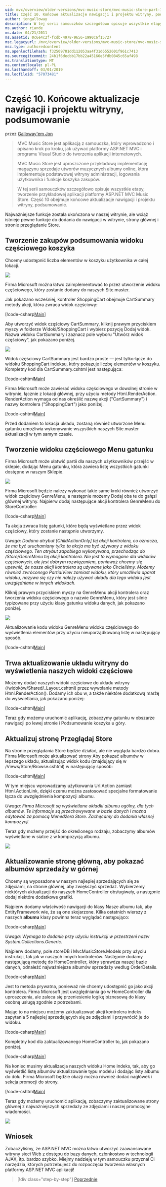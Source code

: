 ```yaml
---
uid: mvc/overview/older-versions/mvc-music-store/mvc-music-store-part-10
title: Część 10. Końcowe aktualizacje nawigacji i projektu witryny, podsumowanie | Dokumentacja firmy Microsoft
author: jongalloway
description: W tej serii samouczków szczegółowo opisuje wszystkie etapy, tworzenie przykładowej aplikacji platformy ASP.NET MVC Music Store. Część 10 obejmuje końcowe aktualizacje nawigacji i S...
ms.author: riande
ms.date: 04/21/2011
ms.assetid: 0c6e4c2f-fcdb-4978-9656-1990c6f15727
msc.legacyurl: /mvc/overview/older-versions/mvc-music-store/mvc-music-store-part-10
msc.type: authoredcontent
ms.openlocfilehash: f32509701dd112053aa4f31d6552601f961c7413
ms.sourcegitcommit: 24b1f6decbb17bb22a45166e5fdb0845c65af498
ms.translationtype: MT
ms.contentlocale: pl-PL
ms.lasthandoff: 03/01/2019
ms.locfileid: "57073481"
---
```

<a name="part-10-final-updates-to-navigation-and-site-design-conclusion"></a>Część 10. Końcowe aktualizacje nawigacji i projektu witryny, podsumowanie
====================
przez [Galloway'em Jon](https://github.com/jongalloway)

> MVC Music Store jest aplikacją z samouczka, który wprowadzono i opisano krok po kroku, jak używać platformy ASP.NET MVC i programu Visual Studio do tworzenia aplikacji internetowych.  
>   
> MVC Music Store jest uproszczone przykładową implementację magazynu sprzedaje utworów muzycznych albumy online, która implementuje podstawowej witryny administracji, logowania użytkownika i funkcje koszyka zakupów.  
>   
> W tej serii samouczków szczegółowo opisuje wszystkie etapy, tworzenie przykładowej aplikacji platformy ASP.NET MVC Music Store. Część 10 obejmuje końcowe aktualizacje nawigacji i projektu witryny, podsumowanie.


Najważniejsze funkcje została ukończona w naszej witrynie, ale wciąż istnieje pewne funkcje do dodania do nawigacji w witrynie, strony głównej i stronie przeglądanie Store.

## <a name="creating-the-shopping-cart-summary-partial-view"></a>Tworzenie zakupów podsumowania widoku częściowego koszyka

Chcemy udostępnić liczba elementów w koszyku użytkownika w całej lokacji.

![](mvc-music-store-part-10/_static/image1.png)

Firma Microsoft można łatwo zaimplementować to przez utworzenie widoku częściowego, który zostanie dodany do naszych Site.master.

Jak pokazano wcześniej, kontroler ShoppingCart obejmuje CartSummary metody akcji, która zwraca widok częściowy:

[!code-csharp[Main](mvc-music-store-part-10/samples/sample1.cs)]

Aby utworzyć widok częściowy CartSummary, kliknij prawym przyciskiem myszy w folderze Widoki/ShoppingCart i wybierz pozycję Dodaj widok. Nazwa widoku CartSummary i zaznacz pole wyboru "Utwórz widok częściowy", jak pokazano poniżej.

![](mvc-music-store-part-10/_static/image2.png)

Widok częściowy CartSummary jest bardzo proste — jest tylko łącze do widoku ShoppingCart indeksu, który pokazuje liczbę elementów w koszyku. Kompletny kod dla CartSummary.cshtml jest następująca:

[!code-cshtml[Main](mvc-music-store-part-10/samples/sample2.cshtml)]

Firma Microsoft może zawierać widoku częściowego w dowolnej stronie w witrynie, łącznie z lokacji głównej, przy użyciu metody Html.RenderAction. RenderAction wymaga od nas określić nazwę akcji ("CartSummary") i nazwy kontrolera ("ShoppingCart") jako poniżej.

[!code-cshtml[Main](mvc-music-store-part-10/samples/sample3.cshtml)]

Przed dodaniem to lokacja układu, zostaną również utworzone Menu gatunku umożliwia wykonywanie wszystkich naszych Site.master aktualizacji w tym samym czasie.

## <a name="creating-the-genre-menu-partial-view"></a>Tworzenie widoku częściowego Menu gatunku

Firma Microsoft może ułatwić partii dla naszych użytkowników przejść w sklepie, dodając Menu gatunku, która zawiera listę wszystkich gatunki dostępne w naszym Sklepie.

![](mvc-music-store-part-10/_static/image3.png)

Firma Microsoft będzie należy wykonać takie same kroki również utworzyć widok częściowy GenreMenu, a następnie możemy Dodaj oba te do gałęzi głównej witryny. Najpierw dodaj następujące akcji kontrolera GenreMenu do StoreController:

[!code-csharp[Main](mvc-music-store-part-10/samples/sample4.cs)]

Ta akcja zwraca listę gatunki, które będą wyświetlane przez widok częściowy, który zostanie następnie utworzymy.

*Uwaga: Dodano atrybut [ChildActionOnly] tej akcji kontrolera, co oznacza, że ma być uruchamiany tylko ta akcja ma być używany z widoku częściowego. Ten atrybut zapobiega wykonywana, przechodząc do /Store/GenreMenu tej akcji kontrolera. Nie jest to wymagane dla widoków częściowych, ale jest dobrym rozwiązaniem, ponieważ chcemy się upewnić, że nasze akcji kontrolera są używane jako Chcieliśmy. Możemy również zwróconego PartialView zamiast widoku, który umożliwia aparat widoku, nazywa się czy nie należy używać układu dla tego widoku jest uwzględniane w innych widokach.*

Kliknij prawym przyciskiem myszy na GenreMenu akcji kontrolera oraz tworzenia widoku częściowego o nazwie GenreMenu, który jest silnie typizowane przy użyciu klasy gatunku widoku danych, jak pokazano poniżej.

![](mvc-music-store-part-10/_static/image4.png)

Aktualizowanie kodu widoku GenreMenu widoku częściowego do wyświetlenia elementów przy użyciu nieuporządkowaną listę w następujący sposób.

[!code-cshtml[Main](mvc-music-store-part-10/samples/sample5.cshtml)]

## <a name="updating-site-layout-to-display-our-partial-views"></a>Trwa aktualizowanie układu witryny do wyświetlenia naszych widoki częściowe

Możemy dodać naszych widoki częściowe do układu witryny (/widoków/Shared/\_Layout.cshtml) przez wywołanie metody Html.RenderAction(). Dodamy ich obu w, a także niektóre dodatkową marżę do wyświetlania, jak pokazano poniżej:

[!code-cshtml[Main](mvc-music-store-part-10/samples/sample6.cshtml)]

Teraz gdy możemy uruchomić aplikację, zobaczymy gatunku w obszarze nawigacji po lewej stronie i Podsumowanie koszyka u góry.

## <a name="update-to-the-store-browse-page"></a>Aktualizuj stronę Przeglądaj Store

Na stronie przeglądania Store będzie działać, ale nie wygląda bardzo dobra. Firma Microsoft może aktualizować strony Aby pokazać albumów w lepszego układu, aktualizując widok kodu (znajdujący się w /Views/Store/Browse.cshtml) w następujący sposób:

[!code-cshtml[Main](mvc-music-store-part-10/samples/sample7.cshtml)]

W tym miejscu wprowadzamy użytkowania Url.Action zamiast Html.ActionLink, dzięki czemu można zastosować specjalne formatowanie łącza do uwzględnienia kompozycji albumu.

*Uwaga: Firma Microsoft są wyświetlane okładki albumu ogólny, dla tych albumów. Te informacje są przechowywane w bazie danych i można edytować za pomocą Menedżera Store. Zachęcamy do dodania własnej kompozycji.*

Teraz gdy możemy przejść do określonego rodzaju, zobaczymy albumów wyświetlane w siatce z w kompozycją albumu.

![](mvc-music-store-part-10/_static/image5.png)

## <a name="updating-the-home-page-to-show-top-selling-albums"></a>Aktualizowanie stronę główną, aby pokazać albumów sprzedaży w górnej

Chcemy są wyposażone w naszym najlepiej sprzedających się ze zdjęciami, na stronie głównej, aby zwiększyć sprzedaż. Wybierzemy niektórych aktualizacji do naszych HomeController obsługiwały, a następnie dodaj niektóre dodatkowe grafiki.

Najpierw dodamy właściwość nawigacji do klasy Nasze albumu tak, aby EntityFramework wie, że są one skojarzone. Kilka ostatnich wierszy z naszych **albumu** klasy powinna teraz wyglądać następująco:

[!code-csharp[Main](mvc-music-store-part-10/samples/sample8.cs)]

*Uwaga: Wymaga to dodanie przy użyciu instrukcji w przestrzeni nazw System.Collections.Generic.*

Najpierw dodamy, pole storeDB i MvcMusicStore.Models przy użyciu instrukcji, tak jak w naszych innych kontrolerów. Następnie dodamy następującą metodę do HomeController, który sprawdza naszej bazie danych, odnaleźć najważniejsze albumów sprzedaży według OrderDetails.

[!code-csharp[Main](mvc-music-store-part-10/samples/sample9.cs)]

Jest to metoda prywatna, ponieważ nie chcemy udostępnić go jako akcji kontrolera. Firma Microsoft jest uwzględniania go w HomeController dla uproszczenia, ale zaleca się przeniesienie logikę biznesową do klasy osobną usługą zgodnie z potrzebami.

Mając to na miejscu możemy zaktualizować akcji kontrolera indeks zapytania 5 najlepiej sprzedających się ze zdjęciami i przywrócić je do widoku.

[!code-csharp[Main](mvc-music-store-part-10/samples/sample10.cs)]

Kompletny kod dla zaktualizowanego HomeController to, jak pokazano poniżej.

[!code-csharp[Main](mvc-music-store-part-10/samples/sample11.cs)]

Na koniec musimy aktualizacja naszych widoku Home indeks, tak, aby go wyświetlić listę albumów aktualizowanie typu modelu i dodając listy albumu do dołu. Firma Microsoft będzie okazji można również dodać nagłówek i sekcja promocji do strony.

[!code-cshtml[Main](mvc-music-store-part-10/samples/sample12.cshtml)]

Teraz gdy możemy uruchomić aplikację, zobaczymy zaktualizowane strony głównej z najważniejszych sprzedaży ze zdjęciami i naszej promocyjne wiadomości.

![](mvc-music-store-part-10/_static/image1.jpg)

## <a name="conclusion"></a>Wniosek

Zobaczyliśmy, że ASP.NET MVC można łatwo utworzyć zaawansowane witryny sieci Web z dostępu do bazy danych, członkostwo w technologii AJAX, itp. bardzo szybko. Miejmy nadzieję w tym samouczku przyznał Ci narzędzia, których potrzebujesz do rozpoczęcia tworzenia własnych platformy ASP.NET MVC aplikacji!


> [!div class="step-by-step"]
> [Poprzednie](mvc-music-store-part-9.md)
